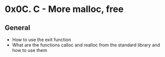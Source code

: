# 0x0C. C - More malloc, free

## General
* How to use the exit function
* What are the functions calloc and realloc from the standard library and how to use them
